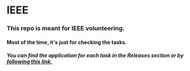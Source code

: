 # IEEE

### This repo is meant for IEEE volunteering. 
#### Most of the time, it's just for checking the tasks.
##### You can find the application for each task in the Releases section or by [following this link.](https://github.com/ahvvad/IEEE/releases)

